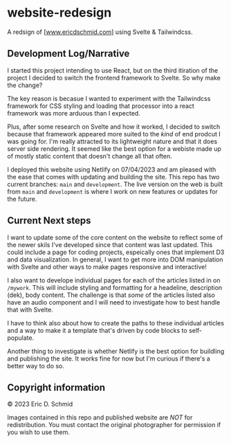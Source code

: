 # website-redesign
A redsign of [www.ericdschmid.com] using Svelte & Tailwindcss. 

## Development Log/Narrative

I started this project intending to use React, but on the third itiration of the project I decided to switch the frontend framework to Svelte. So why make the change?

The key reason is becasue I wanted to experiment with the Tailwindcss framework for CSS styling and loading that processor into a react framework was more arduous than I expected. 

Plus, after some research on Svelte and how it worked, I decided to switch because that framework appeared more suited to the _kind_ of end prodcut I was going for. I'm really attracted to its lightweight nature and that it does server side rendering. It seemed like the best option for a webiste made up of mostly static content that doesn't change all that often. 

I deployed this website using Netlify on 07/04/2023 and am pleased with the ease that comes with updating and building the site. This repo has two current branches: `main` and `development`. The live version on the web is built from `main` and `development` is where I work on new features or updates for the future.

## Current Next steps

I want to update some of the core content on the website to reflect some of the newer skils I've developed since that content was last updated. This could include a page for coding projects, espeically ones that implement D3 and data visualization. In general, I want to get more into DOM manipulation with Svelte and other ways to make pages responsive and interactive!

I also want to develope individual pages for each of the articles listed in on `/mywork`. This will include styling and formatting for a headeline, description (dek), body content. The challenge is that _some_ of the articles listed also have an audio component and I will need to investigate how to best handle that with Svelte.

I have to think also about how to create the paths to these individual articles and a way to make it a template that's driven by code blocks to self-populate. 

Another thing to investigate is whether Netlify is the best option for buildling and publishing the site. It works fine for now but I'm curious if there's a better way to do so. 

## Copyright information

© 2023 Eric D. Schmid

Images contained in this repo and published website are *_NOT_* for redistribution. You must contact the original photographer for permission if you wish to use them. 
